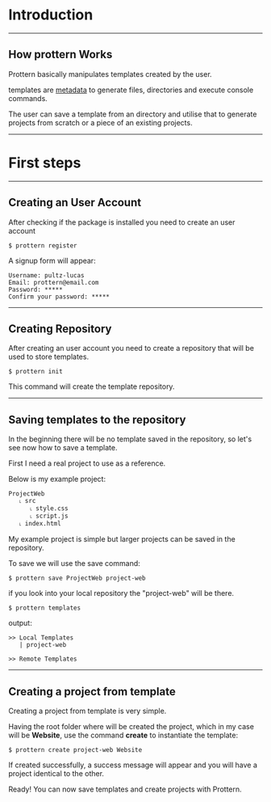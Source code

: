 # Introduction
***

## How prottern Works

Prottern basically manipulates templates created by the user.

templates are [metadata](https://en.wikipedia.org/wiki/Metadata) to generate files, directories and execute console commands.

The user can save a template from an directory and utilise that to generate projects from scratch or a piece of an existing 
projects.
***

# First steps
***

## Creating an User Account
After checking if the package is installed you need to create an user account

```command
$ prottern register
```

A signup form will appear:

```
Username: pultz-lucas
Email: prottern@email.com
Password: *****
Confirm your password: *****
```
***

## Creating Repository

After creating an user account you need to create a repository that will be used to store templates.

```command
$ prottern init
``` 

This command will create the template repository.
***

## Saving templates to the repository

In the beginning there will be no template saved in the repository, so let's see now how to save a template.

First I need a real project to use as a reference.

Below is my example project:

```
ProjectWeb
   ˪ src
      ˪ style.css
      ˪ script.js 
   ˪ index.html
```

My example project is simple but larger projects can be saved in the repository.

To save we will use the save command:

```command
$ prottern save ProjectWeb project-web
```

if you look into your local repository the "project-web" will be there.

```command
$ prottern templates
```

output:

```
>> Local Templates
   | project-web

>> Remote Templates
```

***

## Creating a project from template

Creating a project from template is very simple.

Having the root folder where will be created the project, which in my case will be **Website**, use the command **create** to instantiate the template:

```command
$ prottern create project-web Website
```

If created successfully, a success message will appear and you will have a project identical to the other.

Ready! You can now save templates and create projects with Prottern. 